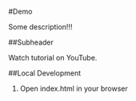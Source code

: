 #Demo

Some description!!!


##Subheader

Watch tutorial on YouTube.

##Local Development
1. Open index.html in your browser





